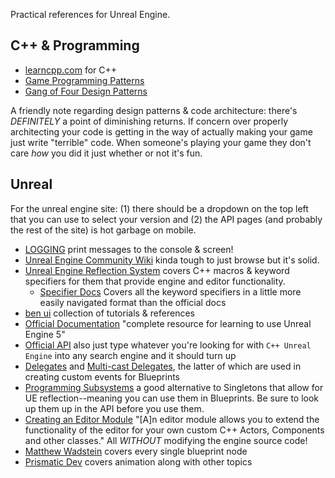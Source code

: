 Practical references for Unreal Engine.

## C++ & Programming

* [learncpp.com](https://www.learncpp.com/) for C++
* [Game Programming Patterns](https://gameprogrammingpatterns.com/contents.html)
* [Gang of Four Design Patterns](https://www.digitalocean.com/community/tutorials/gangs-of-four-gof-design-patterns)

A friendly note regarding design patterns & code architecture: there's _DEFINITELY_ a point of diminishing returns. If concern over properly architecting your code is getting in the way of actually making your game just write "terrible" code.  When someone's playing your game they don't care _how_ you did it just whether or not it's fun.

## Unreal

For the unreal engine site: (1) there should be a dropdown on the top left that you can use to select your version and (2) the API pages (and probably the rest of the site) is hot garbage on mobile.

* [LOGGING](https://unrealcommunity.wiki/logging-lgpidy6i) print messages to the console & screen!
* [Unreal Engine Community Wiki](https://unrealcommunity.wiki/) kinda tough to just browse but it's solid.
* [Unreal Engine Reflection System](https://docs.unrealengine.com/5.2/en-US/reflection-system-in-unreal-engine/) covers C++ macros & keyword specifiers for them that provide engine and editor functionality.
  - [Specifier Docs](https://github.com/benui-dev/UE-Specifier-Docs) Covers all the keyword specifiers in a little more easily navigated format than the official docs
* [ben ui](https://benui.ca/unreal/) collection of tutorials & references
* [Official Documentation](https://docs.unrealengine.com/5.2/en-US/) "complete resource for learning to use Unreal Engine 5"
* [Official API](https://docs.unrealengine.com/5.2/en-US/API/) also just type whatever you're looking for with `C++ Unreal Engine` into any search engine and it should turn up
* [Delegates](https://docs.unrealengine.com/5.2/en-US/ProgrammingAndScripting/ProgrammingWithCPP/UnrealArchitecture/Delegates/) and [Multi-cast Delegates](https://docs.unrealengine.com/5.2/en-US/multicast-delegates-in-unreal-engine/), the latter of which are used in creating custom events for Blueprints
* [Programming Subsystems](https://docs.unrealengine.com/5.2/en-US/programming-subsystems-in-unreal-engine/) a good alternative to Singletons that allow for UE reflection--meaning you can use them in Blueprints.  Be sure to look up them up in the API before you use them.
* [Creating an Editor Module](https://unrealcommunity.wiki/creating-an-editor-module-x64nt5g3) "[A]n editor module allows you to extend the functionality of the editor for your own custom C++ Actors, Components and other classes." All _WITHOUT_ modifying the engine source code!
* [Matthew Wadstein](https://www.youtube.com/@MathewWadsteinTutorials) covers every single blueprint node
* [Prismatic Dev](https://www.youtube.com/@PrismaticaDev/playlists) covers animation along with other topics
